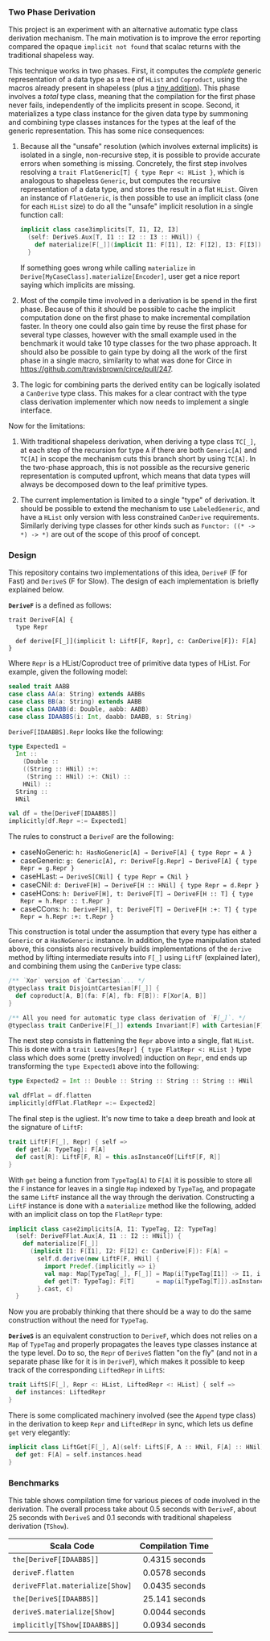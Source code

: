 ### Two Phase Derivation

This project is an experiment with an alternative automatic type class derivation mechanism. The main motivation is to improve the error reporting compared the opaque `implicit not found` that scalac returns with the traditional shapeless way.

This technique works in two phases. First, it computes the *complete* generic representation of a data type as a tree of `HList` and `Coproduct`, using the macros already present in shapeless (plus a [tiny addition](https://github.com/milessabin/shapeless/pull/616)). This phase involves a *total* type class, meaning that the compilation for the first phase never fails, independently of the implicits present in scope. Second, it materializes a type class instance for the given data type by summoning and combining type classes instances for the types at the leaf of the generic representation. This has some nice consequences:

1. Because all the "unsafe" resolution (which involves external implicits) is isolated in a single, non-recursive step, it is possible to provide accurate errors when something is missing. Concretely, the first step involves resolving a `trait FlatGeneric[T] { type Repr <: HList }`, which is analogous to shapeless `Generic`, but computes the recursive representation of a data type, and stores the result in a flat `HList`. Given an instance of `FlatGeneric`, is then possible to use an implicit class (one for each `HList` size) to do all the "unsafe" implicit resolution in a single function call:

    ```scala
    implicit class case3implicits[T, I1, I2, I3]
      (self: DeriveS.Aux[T, I1 :: I2 :: I3 :: HNil]) {
        def materialize[F[_]](implicit I1: F[I1], I2: F[I2], I3: F[I3]): F[T] = ???
      }
    ```

    If something goes wrong while calling `materialize` in `Derive[MyCaseClass].materialize[Encoder]`, user get a nice report saying which implicits are missing.

2. Most of the compile time involved in a derivation is be spend in the first phase. Because of this it should be possible to cache the implicit computation done on the first phase to make incremental compilation faster. In theory one could also gain time by reuse the first phase for several type classes, however with the small example used in the benchmark it would take 10 type classes for the two phase approach. It should also be possible to gain type by doing all the work of the first phase in a single macro, similarity to what was done for Circe in https://github.com/travisbrown/circe/pull/247.

3. The logic for combining parts the derived entity can be logically isolated a `CanDerive` type class. This makes for a clear contract with the type class derivation implementer which now needs to implement a single interface.

Now for the limitations:

1. With traditional shapeless derivation, when deriving a type class `TC[_]`, at each step of the recursion for type `A` if there are both `Generic[A]` and `TC[A]` in scope the mechanism cuts this branch short by using `TC[A]`. In the two-phase approach, this is not possible as the recursive generic representation is computed upfront, which means that data types will always be decomposed down to the leaf primitive types.

2. The current implementation is limited to a single "type" of derivation. It should be possible to extend the mechanism to use `LabeledGeneric`, and have a `HList` only version with less constrained `CanDerive` requirements. Similarly deriving type classes for other kinds such as `Functor: ((* -> *) -> *)` are out of the scope of this proof of concept.

### Design

This repository contains two implementations of this idea, `DeriveF` (F for Fast) and `DeriveS` (F for Slow). The design of each implementation is briefly explained below.


**`DeriveF`** is a defined as follows:

```
trait DeriveF[A] {
  type Repr

  def derive[F[_]](implicit l: LiftF[F, Repr], c: CanDerive[F]): F[A]
}
```

Where `Repr` is a HList/Coproduct tree of primitive data types of HList. For example, given the following model:

```scala
sealed trait AABB
case class AA(a: String) extends AABBs
case class BB(a: String) extends AABB
case class DAABB(d: Double, aabb: AABB)
case class IDAABBS(i: Int, daabb: DAABB, s: String)
```

`DeriveF[IDAABBS].Repr` looks like the following:

```scala
type Expected1 =
  Int ::
    (Double ::
    ((String :: HNil) :+:
     (String :: HNil) :+: CNil) ::
    HNil) ::
  String ::
  HNil

val df = the[DeriveF[IDAABBS]]
implicitly[df.Repr =:= Expected1]
```

The rules to construct a `DeriveF` are the following:

- caseNoGeneric: `h: HasNoGeneric[A] → DeriveF[A] { type Repr = A }`
- caseGeneric: `g: Generic[A], r: DeriveF[g.Repr] → DeriveF[A] { type Repr = g.Repr }`
- caseHLast: `→ DeriveS[CNil] { type Repr = CNil }`
- caseCNil: `d: DeriveF[H] → DeriveF[H :: HNil] { type Repr = d.Repr }`
- caseHCons: `h: DeriveF[H], t: DeriveF[T] → DeriveF[H :: T] { type Repr = h.Repr :: t.Repr }`
- caseCCons: `h: DeriveF[H], t: DeriveF[T] → DeriveF[H :+: T] { type Repr = h.Repr :+: t.Repr }`

This construction is total under the assumption that every type has either a `Generic` or a `HasNoGeneric` instance. In addition, the type manipulation stated above, this consists also recursively builds implementations of the `derive` method by lifting intermediate results into `F[_]` using `LiftF` (explained later), and combining them using the `CanDerive` type class:

```scala
/** `Xor` version of `Cartesian`... */
@typeclass trait DisjointCartesian[F[_]] {
  def coproduct[A, B](fa: F[A], fb: F[B]): F[Xor[A, B]]
}

/** All you need for automatic type class derivation of `F[_]`. */
@typeclass trait CanDerive[F[_]] extends Invariant[F] with Cartesian[F] with DisjointCartesian[F]
```

The next step consists in flattening the `Repr` above into a single, flat `HList`. This is done with a `trait Leaves[Repr] { type FlatRepr <: HList }` type class which does some (pretty involved) induction on `Repr`, end ends up transforming the `type Expected1` above into the following:

```scala
type Expected2 = Int :: Double :: String :: String :: String :: HNil

val dfFlat = df.flatten
implicitly[dfFlat.FlatRepr =:= Expected2]
```

The final step is the ugliest. It's now time to take a deep breath and look at the signature of `LiftF`:

```scala
trait LiftF[F[_], Repr] { self =>
  def get[A: TypeTag]: F[A]
  def cast[R]: LiftF[F, R] = this.asInstanceOf[LiftF[F, R]]
}
```

With `get` being a function from `TypeTag[A]` to `F[A]` it is possible to store all the `F` instance for leaves in a single `Map` indexed by `TypeTag`, and propagate the same `LiftF` instance all the way through the derivation. Constructing a `LiftF` instance is done with a `materialize` method like the following, added with an implicit class on top the `FlatRepr` type:

```scala
implicit class case2implicits[A, I1: TypeTag, I2: TypeTag]
  (self: DeriveFFlat.Aux[A, I1 :: I2 :: HNil]) {
    def materialize[F[_]]
      (implicit I1: F[I1], I2: F[I2] c: CanDerive[F]): F[A] =
        self.d.derive(new LiftF[F, HNil] {
          import Predef.{implicitly => i}
          val map: Map[TypeTag[_], F[_]] = Map(i[TypeTag[I1]] -> I1, i[TypeTag[I2]] -> I2)
          def get[T: TypeTag]: F[T]      = map(i[TypeTag[T]]).asInstanceOf[F[T]]
        }.cast, c)
  }
```

Now you are probably thinking that there should be a way to do the same construction without the need for `TypeTag`.

**`DeriveS`** is an equivalent construction to `DeriveF`, which does not relies on a `Map` of `TypeTag` and properly propagates the leaves type classes instance at the type level. Do to so, the `Repr` of `DeriveS` flatten "on the fly" (and not in a separate phase like for it is in `DeriveF`), which makes it possible to keep track of the corresponding `LiftedRepr` in `LiftS`:

```scala
trait LiftS[F[_], Repr <: HList, LiftedRepr <: HList] { self =>
  def instances: LiftedRepr
}
```

There is some complicated machinery involved (see the `Append` type class) in the derivation to keep `Repr` and `LiftedRepr` in sync, which lets us define `get` very elegantly:

```scala
implicit class LiftGet[F[_], A](self: LiftS[F, A :: HNil, F[A] :: HNil]) {
  def get: F[A] = self.instances.head
}
```

### Benchmarks

This table shows compilation time for various pieces of code involved in the derivation. The overall process take about 0.5 seconds with `DeriveF`, about 25 seconds with `DeriveS` and 0.1 seconds with traditional shapeless derivation (`TShow`).

|          Scala Code           |        Compilation Time       |
|-------------------------------|:-----------------------------:|
|`the[DeriveF[IDAABBS]]        `|         0.4315 seconds        |
|`deriveF.flatten              `|         0.0578 seconds        |
|`deriveFFlat.materialize[Show]`|         0.0435 seconds        |
|`the[DeriveS[IDAABBS]]        `|         25.141 seconds        |
|`deriveS.materialize[Show]    `|         0.0044 seconds        |
|`implicitly[TShow[IDAABBS]]   `|         0.0934 seconds        |
